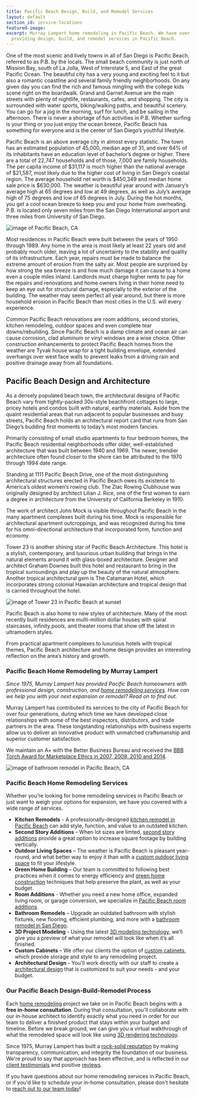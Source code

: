 ```yaml
---
title: Pacific Beach Design, Build, and Remodel Services
layout: default
section_id: service-locations
featured-image:
excerpt: Murray Lampert home remodeling in Pacific Beach. We have over 40 years experience
  providing design, build, and remodel services in Pacific Beach.
---
```


One of the most scenic and lively towns in all of San Diego is Pacific Beach, referred to as P.B. by the locals. The small beach community is just north of Mission Bay, south of La Jolla, West of Interstate 5, and East of the great Pacific Ocean. The beautiful city has a very young and exciting feel to it but also a romantic coastline and several family friendly neighborhoods. On any given day you can find the rich and famous mingling with the college kids scene right on the boardwalk. Grand and Garnet Avenue are the main streets with plenty of nightlife, restaurants, cafes, and shopping. The city is surrounded with water sports, biking/walking paths, and beautiful scenery. You can go for a jog in the morning, surf for lunch, and be sailing in the afternoon. There is never a shortage of fun activities in P.B. Whether surfing is your thing or you just enjoy the ocean breeze, Pacific Beach has something for everyone and is the center of San Diego’s youthful lifestyle.

Pacific Beach is an above average city in almost every statistic. The town has an estimated population of 45,000, median age of 31, and over 64% of its inhabitants have an education level of bachelor’s degree or higher. There are a total of 22,747 households and of those, 7,000 are family households. The per capita income of $31,117 is much higher than the national average of $21,587, most likely due to the higher cost of living in San Diego’s coastal region. The average household net worth is $450,349 and median home sale price is $630,000. The weather is beautiful year around with January’s average high at 65 degrees and low at 49 degrees, as well as July’s average high of 75 degrees and low of 65 degrees in July. During the hot months, you get a cool ocean breeze to keep you and your home from overheating. P.B. is located only seven miles from the San Diego International airport and three miles from University of San Diego.

![image of Pacific Beach, CA](https://www.californiabeaches.com/wp-content/uploads/2014/09/bigs-Pacific-Beach-Aerial-View-with-Pier-PB-San-Diego-CA-E1-Large-e1509516135898-1000x592.jpg "Aerial View of Pacific Beach from the Pier")

Most residences in Pacific Beach were built between the years of 1950 through 1989. Any home in the area is most likely at least 22 years old and probably much older, leaving a lot of uncertainty to the stability and quality of its infrastructure. Each year, repairs must be made to balance the extreme amount of erosion from the salty air. Most people are surprised by how strong the sea breeze is and how much damage it can cause to a home even a couple miles inland. Landlords must charge higher rents to pay for the repairs and renovations and home owners living in their home need to keep an eye out for structural damage, especially to the exterior of the building. The weather may seem perfect all year around, but there is more household erosion in Pacific Beach than most cities in the U.S. will every experience.

Common Pacific Beach renovations are room additions, second stories, kitchen remodeling, outdoor spaces and even complete tear downs/rebuilding.  Since Pacific Beach is a damp climate and ocean air can cause corrosion, clad aluminum or vinyl windows are a wise choice.  Other construction enhancements to protect Pacific Beach homes from the weather are Tyvak house wrap for a tight building envelope, extended overhangs over west face walls to prevent leaks from a driving rain and positive drainage away from all foundations.

## Pacific Beach Design and Architecture

As a densely populated beach town, the architectural designs of Pacific Beach vary from tightly-packed 30s-style beachfront cottages to large, pricey hotels and condos built with natural, earthy materials.  Aside from the quaint residential areas that run adjacent to popular businesses and busy streets, Pacific Beach holds an architectural report card that runs from San Diego’s budding first moments to today’s most modern fancies.

Primarily consisting of small studio apartments to four bedroom homes, the Pacific Beach residential neighborhoods offer older, well-established architecture that was built between 1940 and 1969. The newer, trendier architecture often found closer to the shore can be attributed to the 1970 through 1994 date range.

Standing at 1111 Pacific Beach Drive, one of the most distinguishing architectural structures erected in Pacific Beach owes its existence to America’s oldest women’s rowing club. The Zlac Rowing Clubhouse was originally designed by architect Lilian J. Rice, one of the first women to earn a degree in architecture from the University of California Berkeley in 1910.

The work of architect John Mock is visible throughout Pacific Beach in the many apartment complexes built during his time. Mock is responsible for architectural apartment outcroppings, and was recognized during his time for his omni-directional architecture that incorporated form, function and economy.

Tower 23 is another shining star of Pacific Beach Architecture. This hotel is a stylish, contemporary, and luxurious urban building that brings in the natural elements around it with glass-boxed architecture. Designer and architect Graham Downes built this hotel and restaurant to bring in the tropical surroundings and play up the beauty of the natural atmosphere. Another tropical architectural gem is The Catamaran Hotel, which incorporates strong colonial Hawaiian architecture and tropical design that is carried throughout the hotel.

![image of Tower 23 in Pacific Beach at sunset](http://cdn.absolutevisit.com/blog/photo-of-the-day/100075/Tower-Deck-Sunset-at-Tower-23-Pacific-Beach-California-USA.jpg "Tower 23 Hotel in Paciic Beach")

Pacific Beach is also home to new styles of architecture. Many of the most recently built residences are multi-million dollar houses with spiral staircases, infinity pools, and theater rooms that show off the latest in ultramodern styles.

From practical apartment complexes to luxurious hotels with tropical themes, Pacific Beach architecture and home design provides an interesting reflection on the area’s history and growth.

### Pacific Beach Home Remodeling by Murray Lampert

_Since 1975, Murray Lampert has provided Pacific Beach homeowners with professional design, construction, and [home remodeling services](/san-diego-home-remodel-services). How can we help you with your next expansion or remodel? Read on to find out._

Murray Lampert has contributed its services to the city of Pacific Beach for over four generations, during which time we have developed close relationships with some of the best inspectors, distributors, and trade partners in the area. These longstanding relationships with business experts allow us to deliver an innovative product with unmatched craftsmanship and superior customer satisfaction.

We maintain an A+ with the Better Business Bureau and received the [BBB Torch Award for Marketplace Ethics in 2007, 2008, 2010 and 2014](/another-better-business-bureau-torch-award).

![image of bathroom remodel in Pacific Beach, CA](/uploads/smith-santos-bathroom.png "Pacific Beach Bathroom Remodeling")

### Pacific Beach Home Remodeling Services

Whether you’re looking for home remodeling services in Pacific Beach or just want to weigh your options for expansion, we have you covered with a wide range of services.

- **Kitchen Remodels** - A professionally-designed [kitchen remodel in Pacific Beach](/kitchen-remodeling-pacific-beach) can add style, function, and value to an outdated kitchen.
- **Second Story Additions** - When lot sizes are limted, [second story additions](/san-diego-second-story-addition) provide a great option to increase square footage by building vertically.
- **Outdoor Living Spaces** – The weather is Pacific Beach is pleasant year-round, and what better way to enjoy it than with a [custom outdoor living space](/san-diego-outdoor-living-space-design/) to fit your lifestyle.
- **Green Home Building** – Our team is committed to following best practices when it comes to energy efficiency and [green home construction](/san-diego-green-home-construction) techniques that help preserve the plant, as well as your budget.
- **Room Additions** - Whether you need a new home office, expanded living room, or garage conversion, we specialize in [Pacific Beach room additions](/room-additions-pacific-beach).
- **Bathroom Remodels** – Upgrade an outdated bathroom with stylish fixtures, new flooring, efficient plumbing, and more with a [bathroom remodel in San Diego](/san-diego-bathroom-remodeling-services).
- **3D Project Modeling** - Using the latest [3D modeling technology](/3d-architectural-rendering-services), we’ll give you a preview of what your remodel will look like when it’s all finished.
- **Custom Cabinets** – We offer our clients the option of [custom cabinets](/san-diego-custom-cabinet-construction-services), which provide storage and style to any remodeling project.
- **Architectural Design** - You'll work directly with our staff to create a [architectural design](/san-diego-architectural-design-services) that is customized to suit your needs - and your budget.

### Our Pacific Beach Design-Build-Remodel Process

Each [home remodeling](/san-diego-home-remodel-services) project we take on in Pacific Beach begins with a **free in-home consultation**. During that consultation, you'll collaborate with our in-house architect to identify exactly what you need in order for our team to deliver a finished product that stays within your budget and timeline. Before we break ground, we can give you a virtual walkthrough of what the remodeled space will look like using [3D rendering technology](/3d-architectural-rendering-services).

Since 1975, Murray Lampert has built a [rock-solid reputation](https://www.youtube.com/watch?v=oRPb3--nimI) by making transparency, communication, and integrity the foundation of our business. We're proud to say that approach has been effective, and is reflected in our [client testimonials](/testimonials) and positive [reviews](/reviews).

If you have questions about our home remodeling services in Pacific Beach, or if you'd like to schedule your in-home consultation, please don't hesitate to [reach out to our team today](#quick-contact)!
